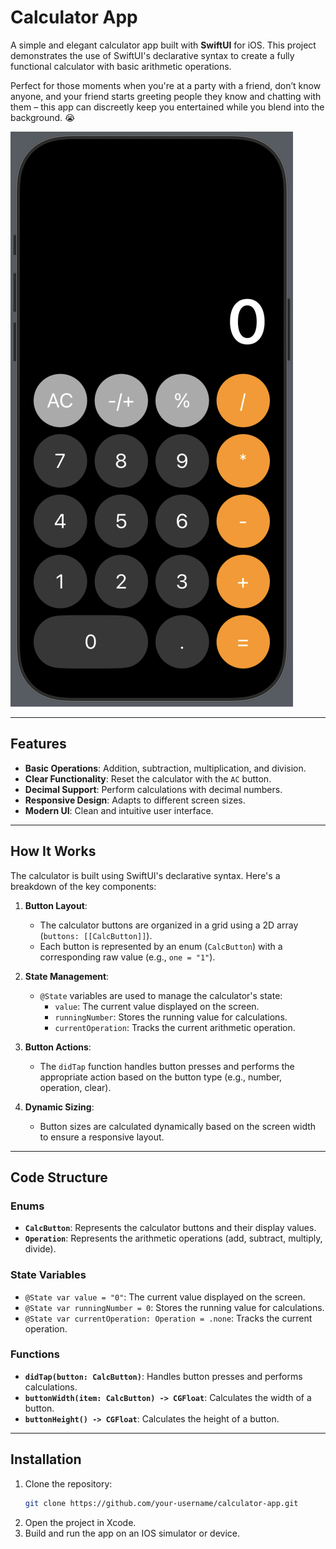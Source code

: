 # Calculator App

A simple and elegant calculator app built with **SwiftUI** for iOS. This project demonstrates the use of SwiftUI's declarative syntax to create a fully functional calculator with basic arithmetic operations. 

Perfect for those moments when you're at a party with a friend, don’t know anyone, and your friend starts greeting people they know and chatting with them – this app can discreetly keep you entertained while you blend into the background. 😭 


![Calculator Screenshot](images/calculator.png) 

---

## Features

- **Basic Operations**: Addition, subtraction, multiplication, and division.
- **Clear Functionality**: Reset the calculator with the `AC` button.
- **Decimal Support**: Perform calculations with decimal numbers.
- **Responsive Design**: Adapts to different screen sizes.
- **Modern UI**: Clean and intuitive user interface.

---

## How It Works

The calculator is built using SwiftUI's declarative syntax. Here's a breakdown of the key components:

1. **Button Layout**:
   - The calculator buttons are organized in a grid using a 2D array (`buttons: [[CalcButton]]`).
   - Each button is represented by an enum (`CalcButton`) with a corresponding raw value (e.g., `one = "1"`).

2. **State Management**:
   - `@State` variables are used to manage the calculator's state:
     - `value`: The current value displayed on the screen.
     - `runningNumber`: Stores the running value for calculations.
     - `currentOperation`: Tracks the current arithmetic operation.

3. **Button Actions**:
   - The `didTap` function handles button presses and performs the appropriate action based on the button type (e.g., number, operation, clear).

4. **Dynamic Sizing**:
   - Button sizes are calculated dynamically based on the screen width to ensure a responsive layout.

---

## Code Structure

### Enums
- **`CalcButton`**: Represents the calculator buttons and their display values.
- **`Operation`**: Represents the arithmetic operations (add, subtract, multiply, divide).

### State Variables
- `@State var value = "0"`: The current value displayed on the screen.
- `@State var runningNumber = 0`: Stores the running value for calculations.
- `@State var currentOperation: Operation = .none`: Tracks the current operation.

### Functions
- **`didTap(button: CalcButton)`**: Handles button presses and performs calculations.
- **`buttonWidth(item: CalcButton) -> CGFloat`**: Calculates the width of a button.
- **`buttonHeight() -> CGFloat`**: Calculates the height of a button.

---

## Installation

1. Clone the repository:
   ```bash
   git clone https://github.com/your-username/calculator-app.git
2. Open the project in Xcode.
3. Build and run the app on  an IOS simulator or device.
